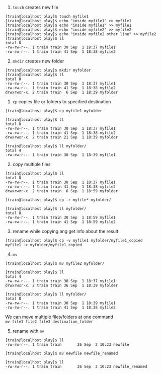 1. `touch` creates new file  
```
[train@localhost play]$ touch myfile1
[train@localhost play]$ echo "inside myfile1" >> myfile1
[train@localhost play]$ echo "inside myfile1" >> myfile1
[train@localhost play]$ echo "inside myfile2" >> myfile2
[train@localhost play]$ echo "inside myfile2 other line" >> myfile2
[train@localhost play]$ ll
total 8
-rw-rw-r--. 1 train train 30 Sep  1 18:37 myfile1
-rw-rw-r--. 1 train train 41 Sep  1 18:38 myfile2
```

2. `mkdir` creates new folder  
```
[train@localhost play]$ mkdir myfolder
[train@localhost play]$ ll
total 8
-rw-rw-r--. 1 train train 30 Sep  1 18:37 myfile1
-rw-rw-r--. 1 train train 41 Sep  1 18:38 myfile2
drwxrwxr-x. 2 train train  6 Sep  1 18:39 myfolder
```

1. `cp` copies file or folders to specified destination  
```
[train@localhost play]$ cp myfile1 myfolder

[train@localhost play]$ ll
total 8
-rw-rw-r--. 1 train train 30 Sep  1 18:37 myfile1
-rw-rw-r--. 1 train train 41 Sep  1 18:38 myfile2
drwxrwxr-x. 2 train train 21 Sep  1 18:39 myfolder

[train@localhost play]$ ll myfolder/
total 4
-rw-rw-r--. 1 train train 30 Sep  1 18:39 myfile1
```

2. copy multiple files   
```
[train@localhost play]$ ll
total 8
-rw-rw-r--. 1 train train 30 Sep  1 18:37 myfile1
-rw-rw-r--. 1 train train 41 Sep  1 18:38 myfile2
drwxrwxr-x. 2 train train  6 Sep  1 18:59 myfolder

[train@localhost play]$ cp -r myfile* myfolder/

[train@localhost play]$ ll myfolder/
total 8
-rw-rw-r--. 1 train train 30 Sep  1 18:59 myfile1
-rw-rw-r--. 1 train train 41 Sep  1 18:59 myfile2
```

3. rename while copying ang get info about the result  
```
[train@localhost play]$ cp -v myfile1 myfolder/myfile1_copied
myfile1 -> myfolder/myfile1_copied
```

4. `mv`
```
[train@localhost play]$ mv myfile2 myfolder/

[train@localhost play]$ ll
total 4
-rw-rw-r--. 1 train train 30 Sep  1 18:37 myfile1
drwxrwxr-x. 2 train train 36 Sep  1 18:39 myfolder

[train@localhost play]$ ll myfolder/
total 8
-rw-rw-r--. 1 train train 30 Sep  1 18:39 myfile1
-rw-rw-r--. 1 train train 41 Sep  1 18:38 myfile2
```

We can move multiple files/folders at one command  
`mv file1 file2 file3 destination_folder`

5. rename with `mv`  
```
[train@localhost play]$ ll
-rw-rw-r--. 1 train train       26 Sep  2 10:23 newfile

[train@localhost play]$ mv newfile newfile_renamed

[train@localhost play]$ ll
-rw-rw-r--. 1 train train       26 Sep  2 10:23 newfile_renamed
```